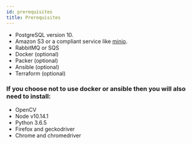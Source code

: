 ```yaml
---
id: prerequisites
title: Prerequisites
---
```


* PostgreSQL version 10.
* Amazon S3 or a compliant service like [minio](http://min.io).
* RabbitMQ or SQS
* Docker (optional)
* Packer (optional)
* Ansible (optional)
* Terraform (optional)

### If you choose not to use docker or ansible then you will also need to install:

* OpenCV
* Node v10.14.1
* Python 3.6.5
* Firefox and geckodriver
* Chrome and chromedriver
